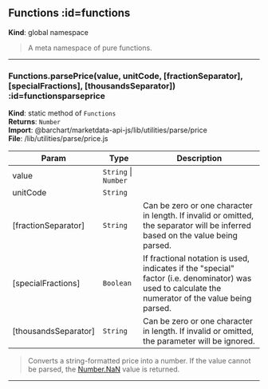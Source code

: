 ## Functions :id=functions
**Kind**: global namespace  
>A meta namespace of pure functions.


* * *

### Functions.parsePrice(value, unitCode, [fractionSeparator], [specialFractions], [thousandsSeparator]) :id=functionsparseprice
**Kind**: static method of <code>Functions</code>  
**Returns**: <code>Number</code>  
**Import**: @barchart/marketdata-api-js/lib/utilities/parse/price  
**File**: /lib/utilities/parse/price.js  

| Param | Type | Description |
| --- | --- | --- |
| value | <code>String</code> \| <code>Number</code> |  |
| unitCode | <code>String</code> |  |
| [fractionSeparator] | <code>String</code> | Can be zero or one character in length. If invalid or omitted, the separator will be inferred based on the value being parsed. |
| [specialFractions] | <code>Boolean</code> | If fractional notation is used, indicates if the "special" factor (i.e. denominator) was used to calculate the numerator of the value being parsed. |
| [thousandsSeparator] | <code>String</code> | Can be zero or one character in length. If invalid or omitted, the parameter will be ignored. |

>Converts a string-formatted price into a number. If the value cannot be parsed,
the [Number.NaN](Number.NaN) value is returned.


* * *

